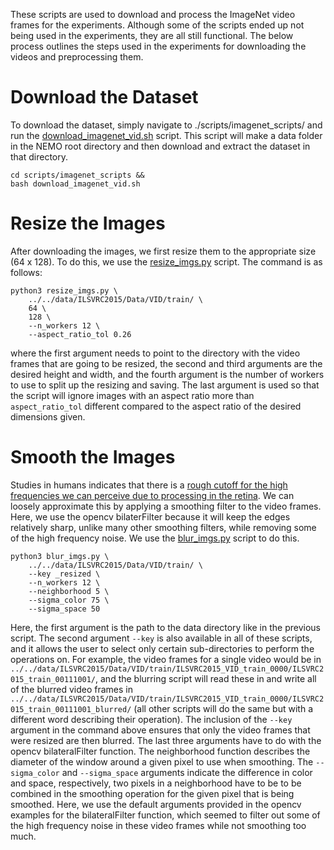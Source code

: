 These scripts are used to download and process the ImageNet video frames for the experiments. Although some of the scripts ended up not being used in the experiments, they are all still functional. The below process outlines the steps used in the experiments for downloading the videos and preprocessing them.

# Download the Dataset
To download the dataset, simply navigate to ./scripts/imagenet_scripts/ and run the [download_imagenet_vid.sh](https://github.com/MichaelTeti/NEMO/blob/main/scripts/imagenet_scripts/download_imagenet_vid.sh) script. This script will make a data folder in the NEMO root directory and then download and extract the dataset in that directory. 
```
cd scripts/imagenet_scripts &&
bash download_imagenet_vid.sh
```

# Resize the Images
After downloading the images, we first resize them to the appropriate size (64 x 128). To do this, we use the [resize_imgs.py](https://github.com/MichaelTeti/NEMO/blob/main/scripts/imagenet_scripts/resize_imgs.py) script. The command is as follows:
```
python3 resize_imgs.py \
    ../../data/ILSVRC2015/Data/VID/train/ \
    64 \
    128 \
    --n_workers 12 \
    --aspect_ratio_tol 0.26
```
where the first argument needs to point to the directory with the video frames that are going to be resized, the second and third arguments are the desired height and width, and the fourth argument is the number of workers to use to split up the resizing and saving. The last argument is used so that the script will ignore images with an aspect ratio more than ```aspect_ratio_tol``` different compared to the aspect ratio of the desired dimensions given.

# Smooth the Images
Studies in humans indicates that there is a [rough cutoff for the high frequencies we can perceive due to processing in the retina](https://www.mitpressjournals.org/doi/pdfplus/10.1162/neco.1992.4.2.196?casa_token=95yx6REIObMAAAAA:dN1g1iQV-yId9OOrdNIDCMG8nE1hYBFHR-TFuWJLN4f0lqnvIedoyoIbwr-FAGpRdbWZ_LUUITE). We can loosely approximate this by applying a smoothing filter to the video frames. Here, we use the opencv bilaterFilter because it will keep the edges relatively sharp, unlike many other smoothing filters, while removing some of the high frequency noise. We use the [blur_imgs.py](https://github.com/MichaelTeti/NEMO/blob/main/scripts/imagenet_scripts/blur_imgs.py) script to do this. 
```
python3 blur_imgs.py \
    ../../data/ILSVRC2015/Data/VID/train/ \
    --key _resized \
    --n_workers 12 \
    --neighborhood 5 \
    --sigma_color 75 \
    --sigma_space 50
```
Here, the first argument is the path to the data directory like in the previous script. The second argument ```--key``` is also available in all of these scripts, and it allows the user to select only certain sub-directories to perform the operations on. For example, the video frames for a single video would be in ```../../data/ILSVRC2015/Data/VID/train/ILSVRC2015_VID_train_0000/ILSVRC2015_train_00111001/```, and the blurring script will read these in and write all of the blurred video frames in ```../../data/ILSVRC2015/Data/VID/train/ILSVRC2015_VID_train_0000/ILSVRC2015_train_00111001_blurred/``` (all other scripts will do the same but with a different word describing their operation). The inclusion of the ```--key``` argument in the command above ensures that only the video frames that were resized are then blurred. The last three arguments have to do with the opencv bilateralFilter function. The neighborhood function describes the diameter of the window around a given pixel to use when smoothing. The ```--sigma_color``` and ```--sigma_space``` arguments indicate the difference in color and space, respectively, two pixels in a neighborhood have to be to be combined in the smoothing operation for the given pixel that is being smoothed. Here, we use the default arguments provided in the opencv examples for the bilateralFilter function, which seemed to filter out some of the high frequency noise in these video frames while not smoothing too much.
